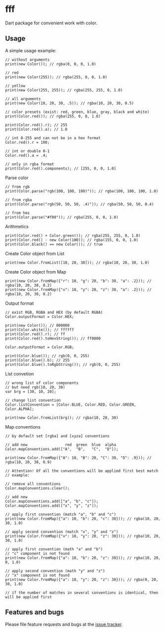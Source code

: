 # fff

Dart package for convenient work with color.

## Usage

A simple usage example:

    // without arguments
    print(new Color()); // rgba(0, 0, 0, 1.0)
    
    // red
    print(new Color(255)); // rgba(255, 0, 0, 1.0)
    
    // yellow
    print(new Color(255, 255)); // rgba(255, 255, 0, 1.0)
    
    // all arguments
    print(new Color(10, 20, 30, .5)); // rgba(10, 20, 30, 0.5)
    
    // color presets (exist: red, green, blue, gray, black and white)
    print(Color.red()); // rgba(255, 0, 0, 1.0)
    
    print(Color.red().r); // 255
    print(Color.red().a); // 1.0
    
    // int 0-255 and can not be in a hex format
    Color.red().r = 100;
    
    // int or double 0-1
    Color.red().a = .4;
    
    // only in rgba format
    print(Color.red().components); // [255, 0, 0, 1.0]
    
Parse color

    // from rgb
    print(Color.parse("rgb(100, 100, 100)")); // rgba(100, 100, 100, 1.0)
    
    // from rgba
    print(Color.parse("rgb(50, 50, 50, .4)")); // rgba(50, 50, 50, 0.4)
    
    // from hex
    print(Color.parse("#f00")); // rgba(255, 0, 0, 1.0)

Arithmetics

    print(Color.red() + Color.green()); // rgba(255, 255, 0, 1.0)
    print(Color.red() - new Color(100)); // rgba(155, 0, 0, 1.0)
    print(Color.black() == new Color()); // true

Create Color object from List

    print(new Color.fromList([10, 20, 30])); // rgba(10, 20, 30, 1.0)
    
Create Color object from Map

    print(new Color.fromMap({"r": 10, "g": 20, "b": 30, "a": .2})); // rgba(10, 20, 30, 0.2)
    print(new Color.fromMap({"x": 10, "y": 20, "z": 30, "a": .2})); // rgba(10, 20, 30, 0.2)

Output format

    // exist RGB, RGBA and HEX (by default RGBA)
    Color.outputFormat = Color.HEX;
    
    print(new Color()); // 000000
    print(Color.white()); // ffffff
    print(Color.red().r); // ff
    print(Color.red().toHexString()); // ff0000
    
    Color.outputFormat = Color.RGB;
    
    print(Color.blue()); // rgb(0, 0, 255)
    print(Color.blue().b); // 255
    print(Color.blue().toRgbString()); // rgb(0, 0, 255)

List convetion

    // wrong list of color components
    // but need rgb(10, 20, 30)
    var brg = [30, 10, 20];
    
    // change list convention
    Color.listConvention = [Color.BLUE, Color.RED, Color.GREEN, Color.ALPHA];
    
    print(new Color.fromList(brg)); // rgba(10, 20, 30)

Map conventions

    // by default set [rgba] and [xyza] conventions
    
    // add new                 red  green  blue  alpha
    Color.mapConventions.add(["A",  "B",   "C",  "D"]);
    
    print(new Color.fromMap({"A": 10, "B": 20, "C": 30, "D": .9})); // rgba(10, 20, 30, 0.9)
    
    // Attention! Of all the conventions will be applied first best match
    // example:
    
    // remove all conventions
    Color.mapConventions.clear();
    
    // add new
    Color.mapConventions.add(["a", "b", "c"]);
    Color.mapConventions.add(["x", "y", "z"]);
    
    // apply first convention (match "a", "b" and "c")
    print(new Color.fromMap({"a": 10, "b": 20, "c": 30})); // rgba(10, 20, 30, 1.0)
    
    // apply second convention (match "x", "y" and "z")
    print(new Color.fromMap({"x": 10, "y": 20, "z": 30})); // rgba(10, 20, 30, 1.0)
    
    // apply first convention (math "a" and "b")
    // "c" component is not found
    print(new Color.fromMap({"a": 10, "b": 20, "z": 30})); // rgba(10, 20, 0, 1.0)

    // apply second convention (math "y" and "z")
    // "x" component is not found
    print(new Color.fromMap({"a": 10, "y": 20, "z": 30})); // rgba(0, 20, 30, 1.0)
    
    // if the number of matches in several conventions is identical, then will be applied first
    

## Features and bugs

Please file feature requests and bugs at the [issue tracker][tracker].

[tracker]: http://example.com/issues/replaceme
